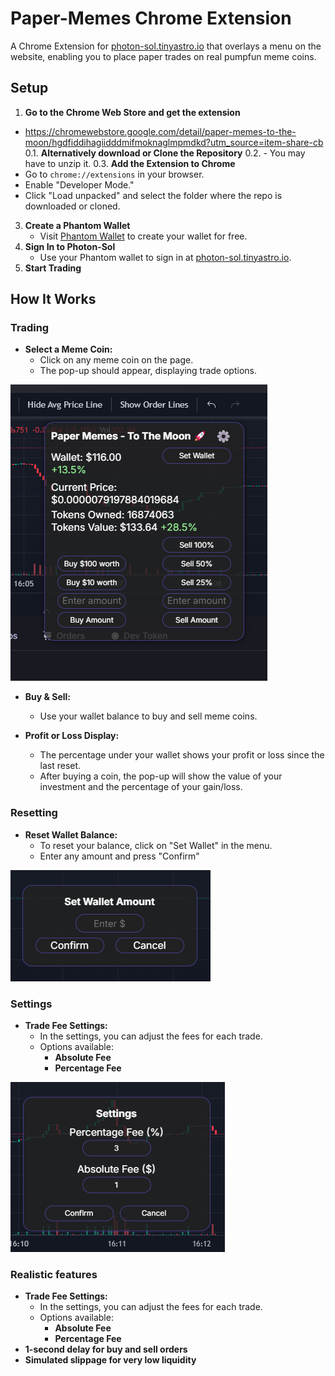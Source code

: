 # Paper-Memes Chrome Extension

A Chrome Extension for [photon-sol.tinyastro.io](https://photon-sol.tinyastro.io) that overlays a menu on the website, enabling you to place paper trades on real pumpfun meme coins.

## Setup
1.   **Go to the Chrome Web Store and get the extension**
   - https://chromewebstore.google.com/detail/paper-memes-to-the-moon/hgdfiddihagiidddmifmoknaglmpmdkd?utm_source=item-share-cb
0.1. **Alternatively download or Clone the Repository**
0.2. - You may have to unzip it.
0.3. **Add the Extension to Chrome**
   - Go to `chrome://extensions` in your browser.
   - Enable "Developer Mode."
   - Click "Load unpacked" and select the folder where the repo is downloaded or cloned.
3. **Create a Phantom Wallet**
   - Visit [Phantom Wallet](https://phantom.com/download) to create your wallet for free.
4. **Sign In to Photon-Sol**
   - Use your Phantom wallet to sign in at [photon-sol.tinyastro.io](https://photon-sol.tinyastro.io).
5. **Start Trading**

## How It Works

### Trading

- **Select a Meme Coin:**
  - Click on any meme coin on the page.
  - The pop-up should appear, displaying trade options.

![Trading Pop-up](assets/ScreenshotMain.png)
- **Buy & Sell:**
  - Use your wallet balance to buy and sell meme coins.
  
- **Profit or Loss Display:**
  - The percentage under your wallet shows your profit or loss since the last reset.
  - After buying a coin, the pop-up will show the value of your investment and the percentage of your gain/loss.

### Resetting

- **Reset Wallet Balance:**
  - To reset your balance, click on "Set Wallet" in the menu.
  - Enter any amount and press "Confirm"

![Trading Pop-up](assets/Reset.png)
### Settings

- **Trade Fee Settings:**
  - In the settings, you can adjust the fees for each trade.
  - Options available:
    - **Absolute Fee**
    - **Percentage Fee**

![Trading Pop-up](assets/ScreenshotSettings.png)

### Realistic features  
- **Trade Fee Settings:**  
  - In the settings, you can adjust the fees for each trade.  
  - Options available:  
    - **Absolute Fee**  
    - **Percentage Fee**  
- **1-second delay for buy and sell orders**  
- **Simulated slippage for very low liquidity**
